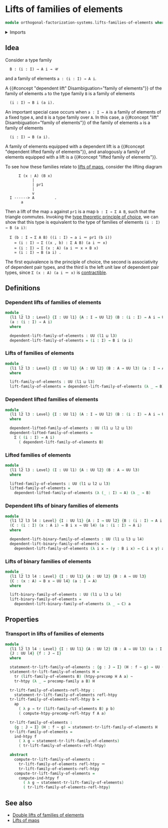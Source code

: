 # Lifts of families of elements

```agda
module orthogonal-factorization-systems.lifts-families-of-elements where
```

<details><summary>Imports</summary>

```agda
open import foundation.action-on-identifications-functions
open import foundation.dependent-pair-types
open import foundation.homotopies
open import foundation.homotopy-induction
open import foundation.identity-types
open import foundation.precomposition-functions
open import foundation.precomposition-type-families
open import foundation.transport-along-homotopies
open import foundation.transport-along-identifications
open import foundation.universe-levels
```

</details>

## Idea

Consider a type family

```text
  B : (i : I) → A i → 𝒰
```

and a family of elements `a : (i : I) → A i`.

A {{#concept "dependent lift" Disambiguation="family of elements"}} of the
family of elements `a` to the type family `B` is a family of elements

```text
  (i : I) → B i (a i).
```

An important special case occurs when `a : I → A` is a family of elements of a
fixed type `A`, and `B` is a type family over `A`. In this case, a
{{#concept "lift" Disambiguation="family of elements"}} of the family of
elements `a` is a family of elements

```text
  (i : I) → B (a i).
```

A family of elements equipped with a dependent lift is a
{{#concept "dependent lifted family of elements"}}, and analogously a family of
elements equipped with a lift is a {{#concept "lifted family of elements"}}.

To see how these families relate to
[lifts of maps](orthogonal-factorization-systems.lifts-of-maps.md), consider the
lifting diagram

```text
      Σ (x : A) (B x)
            |
            | pr1
            |
            v
  I ------> A         .
       a
```

Then a lift of the map `a` against `pr1` is a map `b : I → Σ A B`, such that the
triangle commutes. Invoking the
[type theoretic principle of choice](foundation.type-theoretic-principle-of-choice.md),
we can show that this type is equivalent to the type of families of elements
`(i : I) → B (a i)`:

```text
  Σ (b : I → Σ A B) ((i : I) → a i ＝ pr1 (b i))
    ≃ (i : I) → Σ ((x , b) : Σ A B) (a i ＝ x)
    ≃ (i : I) → Σ (x : A) (a i ＝ x × B x)
    ≃ (i : I) → B (a i) .
```

The first equivalence is the principle of choice, the second is associativity of
dependent pair types, and the third is the left unit law of dependent pair
types, since `Σ (x : A) (a i ＝ x)` is
[contractible](foundation.contractible-types.md).

## Definitions

### Dependent lifts of families of elements

```agda
module _
  {l1 l2 l3 : Level} {I : UU l1} {A : I → UU l2} (B : (i : I) → A i → UU l3)
  (a : (i : I) → A i)
  where

  dependent-lift-family-of-elements : UU (l1 ⊔ l3)
  dependent-lift-family-of-elements = (i : I) → B i (a i)
```

### Lifts of families of elements

```agda
module _
  {l1 l2 l3 : Level} {I : UU l1} {A : UU l2} (B : A → UU l3) (a : I → A)
  where

  lift-family-of-elements : UU (l1 ⊔ l3)
  lift-family-of-elements = dependent-lift-family-of-elements (λ _ → B) a
```

### Dependent lifted families of elements

```agda
module _
  {l1 l2 l3 : Level} {I : UU l1} (A : I → UU l2) (B : (i : I) → A i → UU l3)
  where

  dependent-lifted-family-of-elements : UU (l1 ⊔ l2 ⊔ l3)
  dependent-lifted-family-of-elements =
    Σ ( (i : I) → A i)
      ( dependent-lift-family-of-elements B)
```

### Lifted families of elements

```agda
module _
  {l1 l2 l3 : Level} (I : UU l1) {A : UU l2} (B : A → UU l3)
  where

  lifted-family-of-elements : UU (l1 ⊔ l2 ⊔ l3)
  lifted-family-of-elements =
    dependent-lifted-family-of-elements (λ (_ : I) → A) (λ _ → B)
```

### Dependent lifts of binary families of elements

```agda
module _
  {l1 l2 l3 l4 : Level} {I : UU l1} {A : I → UU l2} {B : (i : I) → A i → UU l3}
  (C : (i : I) (x : A i) → B i x → UU l4) (a : (i : I) → A i)
  where

  dependent-lift-binary-family-of-elements : UU (l1 ⊔ l3 ⊔ l4)
  dependent-lift-binary-family-of-elements =
    dependent-lift-family-of-elements (λ i x → (y : B i x) → C i x y) a
```

### Lifts of binary families of elements

```agda
module _
  {l1 l2 l3 l4 : Level} {I : UU l1} {A : UU l2} {B : A → UU l3}
  {C : (x : A) → B x → UU l4} (a : I → A)
  where

  lift-binary-family-of-elements : UU (l1 ⊔ l3 ⊔ l4)
  lift-binary-family-of-elements =
    dependent-lift-binary-family-of-elements (λ _ → C) a
```

## Properties

### Transport in lifts of families of elements

```agda
module _
  {l1 l2 l3 l4 : Level} {I : UU l1} {A : UU l2} (B : A → UU l3) (a : I → A)
  {J : UU l4} {f : J → I}
  where

  statement-tr-lift-family-of-elements : {g : J → I} (H : f ~ g) → UU (l3 ⊔ l4)
  statement-tr-lift-family-of-elements H =
    tr (lift-family-of-elements B) (htpy-precomp H A a) ~
    tr-htpy (λ _ → precomp-family a B) H

  tr-lift-family-of-elements-refl-htpy :
    statement-tr-lift-family-of-elements refl-htpy
  tr-lift-family-of-elements-refl-htpy b =
    ap
      ( λ p → tr (lift-family-of-elements B) p b)
      ( compute-htpy-precomp-refl-htpy f A a)

  tr-lift-family-of-elements :
    {g : J → I} (H : f ~ g) → statement-tr-lift-family-of-elements H
  tr-lift-family-of-elements =
    ind-htpy f
      ( λ g → statement-tr-lift-family-of-elements)
      ( tr-lift-family-of-elements-refl-htpy)

  abstract
    compute-tr-lift-family-of-elements :
      tr-lift-family-of-elements refl-htpy ＝
      tr-lift-family-of-elements-refl-htpy
    compute-tr-lift-family-of-elements =
      compute-ind-htpy f
        ( λ g → statement-tr-lift-family-of-elements)
        ( tr-lift-family-of-elements-refl-htpy)
```

## See also

- [Double lifts of families of elements](orthogonal-factorization-systems.double-lifts-families-of-elements.md)
- [Lifts of maps](orthogonal-factorization-systems.lifts-of-maps.md)
